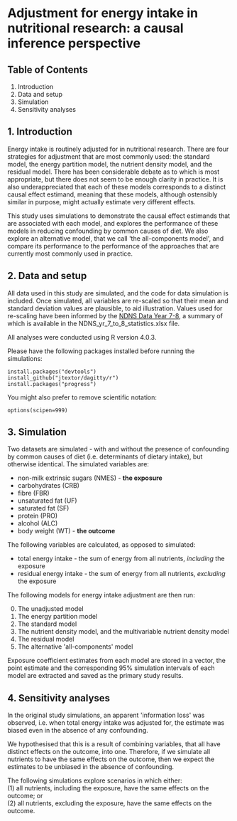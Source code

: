 # Adjustment for energy intake in nutritional research: a causal inference perspective  

## Table of Contents  
1. Introduction  
2. Data and setup
3. Simulation
4. Sensitivity analyses 

## 1. Introduction

Energy intake is routinely adjusted for in nutritional research. There are four strategies for adjustment that are most commonly used: the standard model, the energy partition model, the nutrient density model, and the residual model.
There has been considerable debate as to which is most appropriate, but there does not seem to be enough clarity in practice. It is also underappreciated that each of these models corresponds to a distinct causal effect estimand, meaning that these models, although 
ostensibly similar in purpose, might actually estimate very different effects.  
  
This study uses simulations to demonstrate the causal effect estimands that are associated with each model, and explores the performance of these models in reducing confounding by common causes of diet. We also explore an alternative model, that we call 'the all-components model', 
and compare its performance to the performance of the approaches that are currently most commonly used in practice.   

## 2. Data and setup  
All data used in this study are simulated, and the code for data simulation is included. Once simulated, all variables are re-scaled so that their mean and standard deviation values are plausible, to aid illustration. Values used for re-scaling have been informed by the [NDNS Data Year 7-8](https://www.gov.uk/government/statistics/ndns-results-from-years-7-and-8-combined), 
a summary of which is available in the NDNS_yr_7_to_8_statistics.xlsx file.  

All analyses were conducted using R version 4.0.3.  

Please have the following packages installed before running the simulations:  
```  
install.packages("devtools")
install_github("jtextor/dagitty/r")
install.packages("progress")
```  

You might also prefer to remove scientific notation:  
```
options(scipen=999)  
```  

## 3. Simulation  

Two datasets are simulated - with and without the presence of confounding by common causes of diet (i.e. determinants of dietary intake), but otherwise identical. The simulated variables are:  
* non-milk extrinsic sugars (NMES) - **the exposure**  
* carbohydrates (CRB)  
* fibre (FBR)  
* unsaturated fat (UF)  
* saturated fat (SF)  
* protein (PRO)  
* alcohol (ALC)  
* body weight (WT) - **the outcome**  

The following variables are calculated, as opposed to simulated:  
* total energy intake - the sum of energy from all nutrients, *including* the exposure  
* residual energy intake - the sum of energy from all nutrients, *excluding* the exposure  

The following models for energy intake adjustment are then run:  
  
  0. The unadjusted model  
  1. The energy partition model  
  2. The standard model  
  3. The nutrient density model, and the multivariable nutrient density model  
  4. The residual model  
  5. The alternative 'all-components' model  

Exposure coefficient estimates from each model are stored in a vector, the point estimate and the corresponding 95% simulation intervals of each model are extracted and saved as the primary study results.  

## 4. Sensitivity analyses  

In the original study simulations, an apparent 'information loss' was observed, i.e. when total energy intake was adjusted for, the estimate was biased even in the absence of any confounding.  

We hypothesised that this is a result of combining variables, that all have distinct effects on the outcome, into one. Therefore, if we simulate all nutrients to have the same effects on the outcome, then we expect the estimates to be unbiased in the absence of confounding.

The following simulations explore scenarios in which either:  
(1) all nutrients, including the exposure, have the same effects on the outcome; or  
(2) all nutrients, excluding the exposure, have the same effects on the outcome.  
